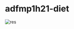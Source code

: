 # adfmp1h21-diet

![res](https://github.com/moevm/adfmp1h21-diet/blob/stage1/stage1/screencast.gif)
